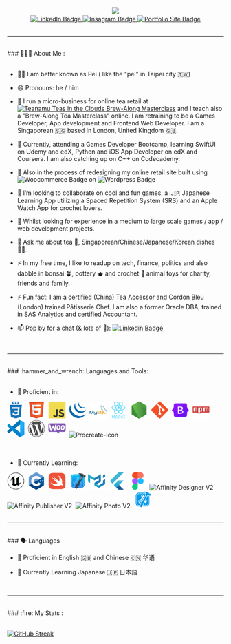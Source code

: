 <div id="header" align="center">
  <img src="https://drive.google.com/uc?export=view&id=192vHutYQso3n3y8wlfLMChQpMMN_SEpb" width="250"/>
</div>
<div id="badges" align="center">
  <a href="https://www.linkedin.com/in/teanamu" target="_blank" alt="LinkedIn Profile">
    <img src="https://img.shields.io/badge/LinkedIn-blue?style=for-the-badge&logo=linkedin&logoColor=white" alt="LinkedIn Badge"/>
  </a>
  <a href="https://www.instagram.com/havetimedrinktea" target="_blank" alt="HaveTimeDrinkTea's Instagram Account">
    <img src="https://img.shields.io/badge/Instagram-red?style=for-the-badge&logo=instagram&logoColor=white" alt="Insagram Badge"/>
  </a>
  <a href="https://havetimedrinktea.github.io/isitart/index.html" target="_blank" alt="My portfolio Website hosted on GitHub Pages">
    <img src="https://img.shields.io/badge/Website-green?style=for-the-badge&logo=About.me&logoColor=white" alt="Portfolio Site Badge"/>
  </a>
</div>
<br>

---

<br>
### &#128104;&#127995;&#8205;&#128187; About Me :
<br>
<br>  

* 👨🏻 I am better known as Pei ( like the "pei" in Taipei city 🇹🇼)

* 😄 Pronouns: he / him

* :telescope: I run a micro-business for online tea retail at <a href="https://www.teanamu.com/product/teas-in-the-clouds-brew-along-tea-masterclass/" target="_blank" alt="Teanamu Teas in the Clouds Brew-Along Masterclass" title="Teanamu Teas in the Clouds Brew-Along Masterclass"><img src="https://img.shields.io/badge/teanamu-chaya-teahouse?style=flat&labelColor=b70100&color=A67D3C" alt="Teanamu Teas in the Clouds Brew-Along Masterclass" title="Teanamu Teas in the Clouds Brew-Along Masterclass"/></a> and I teach also a "Brew-Along Tea Masterclass" online. I am retraining to be a Games Developer, App development and Frontend Web Developer. I am a Singaporean 🇸🇬 based in London, United Kingdom 🇬🇧.

* :seedling: Currently, attending a Games Developer Bootcamp, learning SwiftUI on Udemy and edX, Python and iOS App Developer on edX and Coursera. I am also catching up on C++ on Codecademy. 

*  🔭 Also in the process of redesigning my online retail site built using ![Woocommerce Badge](https://img.shields.io/badge/Woocommerce-purple?style=flat&logo=woocommerce&logoColor=white) on ![Wordpress Badge](https://img.shields.io/badge/Wordpress-blue?style=flat&logo=wordpress&logoColor=white)

*  👯 I’m looking to collaborate on cool and fun games, a :jp: Japanese Learning App utilizing a Spaced Repetition System (SRS) and an Apple Watch App for crochet lovers.
 
*  🤔 Whilst looking for experience in a medium to large scale games / app / web development projects.

  
*  💬 Ask me about tea 🍵, Singaporean/Chinese/Japanese/Korean dishes 👨‍🍳.

* :zap: In my free time, I like to readup on  tech, finance, politics and also dabble in bonsai 🪴, pottery 🫖 and crochet 🧶 animal toys for charity, friends and family.

*  ⚡ Fun fact: I am a certified (China) Tea Accessor and Cordon Bleu (London) trained Pâtisserie Chef. I am also a former Oracle DBA, trained in SAS Analytics and certified Accountant.


* :mailbox: Pop by for a chat (& lots of 🍵): [![Linkedin Badge](https://img.shields.io/badge/LinkedIn-blue?style=flat&logo=Linkedin&logoColor=white)](https://www.linkedin.com/in/teanamu)
<br>

---

<br>
### :hammer_and_wrench: Languages and Tools: 
<br>
<br>  

* 🦾 Proficient in:
<div>
  <img src="https://github.com/devicons/devicon/blob/master/icons/css3/css3-plain-wordmark.svg"  title="CSS3" alt="CSS" width="40" height="40"/>&nbsp;
  <img src="https://github.com/devicons/devicon/blob/master/icons/html5/html5-original.svg" title="HTML5" alt="HTML" width="40" height="40"/>&nbsp;  
  <img src="https://github.com/devicons/devicon/blob/master/icons/javascript/javascript-original.svg" title="JavaScript" alt="JavaScript" width="40" height="40"/>&nbsp;  
  <img src="https://github.com/devicons/devicon/blob/master/icons/jquery/jquery-original.svg" title="JQuery" alt="JQuery" width="40" height="40"/>&nbsp;    
  <img src="https://github.com/devicons/devicon/blob/master/icons/mysql/mysql-original-wordmark.svg" title="MySQL"  alt="MySQL" width="40" height="40"/>&nbsp;  
  <img src="https://github.com/devicons/devicon/blob/master/icons/react/react-original-wordmark.svg" title="React" alt="React" width="40" height="40"/>&nbsp;    
  <img src="https://github.com/devicons/devicon/blob/master/icons/nodejs/nodejs-original.svg" title="NodeJS" alt="NodeJS" width="40" height="40"/>&nbsp;  
  <img src="https://github.com/devicons/devicon/blob/master/icons/git/git-original.svg" title="Git" **alt="Git" width="40" height="40"/>&nbsp;  
  <img src="https://github.com/devicons/devicon/blob/master/icons/bootstrap/bootstrap-original.svg" title="Bootstrap" **alt="Boottrap" width="40" height="40"/>&nbsp;  
  <img src="https://github.com/devicons/devicon/blob/master/icons/npm/npm-original-wordmark.svg" title="npm" **alt="npm" width="40" height="40"/>&nbsp;  
  <img src="https://github.com/devicons/devicon/blob/master/icons/vscode/vscode-original.svg" title="Visual Studio Code" alt="VSCode" width="40" height="40"/>&nbsp;  
  <img src="https://github.com/devicons/devicon/blob/master/icons/wordpress/wordpress-plain.svg" title="Wordpress **alt="Wordpress" width="40" height="40"/>&nbsp;  
  <img src="https://github.com/devicons/devicon/blob/master/icons/woocommerce/woocommerce-original.svg" title="Woocommerce alt="Woocommerce" width="40" height="40"/>&nbsp;  
  <img width="40" height="40" Title="Procreate" alt="Procreate-icon" src="https://upload.wikimedia.org/wikipedia/commons/d/de/Procreate-icon.png">&nbsp;  
</div>  

<br>
<br>  

* 📖 Currently Learning:
  
<div>
  <img alt="Unreal Engine" src="https://github.com/devicons/devicon/blob/master/icons/unrealengine/unrealengine-original.svg" title="Unreal Engine" alt="Unreal Engine" width="40" height="40"/>&nbsp;
  <img alt="C++" src="https://github.com/devicons/devicon/blob/master/icons/cplusplus/cplusplus-original.svg" title="Unreal Engine" alt="Unreal Engine" width="40" height="40"/>&nbsp;
    <img src="https://github.com/devicons/devicon/blob/master/icons/swift/swift-original.svg" title="SwiftUI" alt="SwiftUI" width="40" height="40"/>&nbsp;
    <img src="https://github.com/devicons/devicon/blob/master/icons/xcode/xcode-original.svg" title="XCode" alt="XCode" width="40" height="40"/>    
    <img src="https://github.com/devicons/devicon/blob/master/icons/materialui/materialui-original.svg" title="Material UI" alt="Material UI" width="40" height="40"/>&nbsp;
  <img src="https://github.com/devicons/devicon/blob/master/icons/flutter/flutter-original.svg" title="Flutter" alt="Flutter" width="40" height="40"/>&nbsp;  
  <img src="https://github.com/devicons/devicon/blob/master/icons/figma/figma-original.svg" title="Figma" alt="Figma" width="40" height="40"/>&nbsp;  
  <img alt="Affinity Designer V2" Title="Affinity Designer V2 on iPad" src="https://upload.wikimedia.org/wikipedia/commons/thumb/8/86/Affinity_Designer_V2_icon.svg/512px-Affinity_Designer_V2_icon.svg.png" width="40" height="40">&nbsp;  
  <img alt="Affinity Publisher V2" Title="Affinity Publisher V2 on iPad" src="https://upload.wikimedia.org/wikipedia/commons/thumb/9/9c/Affinity_Publisher_V2_icon.svg/512px-Affinity_Publisher_V2_icon.svg.png" width="40" height="40">&nbsp;  
  <img alt="Affinity Photo V2" Title="Affinity Photo V2 on iPad" src="https://upload.wikimedia.org/wikipedia/commons/thumb/f/f5/Affinity_Photo_V2_icon.svg/512px-Affinity_Photo_V2_icon.svg.png" width="40" height="40">&nbsp;  
  <img alt="XCode" Title="XCode" src="https://github.com/devicons/devicon/blob/master/icons/xcode/xcode-plain.svg" width="40" height="40">&nbsp;  
</div>
<br>

---

<br>
### 🗣️ Languages
<br>  

* 🦾 Proficient in English 🇬🇧 and Chinese 🇨🇳 华语

* 📖 Currently Learning Japanese 🇯🇵 日本語  

<br>

---

<br>
### :fire: My Stats :
<br>
<br>

[![GitHub Streak](https://streak-stats.demolab.com?user=havetimedrinktea&theme=tokyonight-duo&hide_border=true&date_format=j%20M%5B%20Y%5D&mode=weekly)](https://git.io/streak-stats)  



